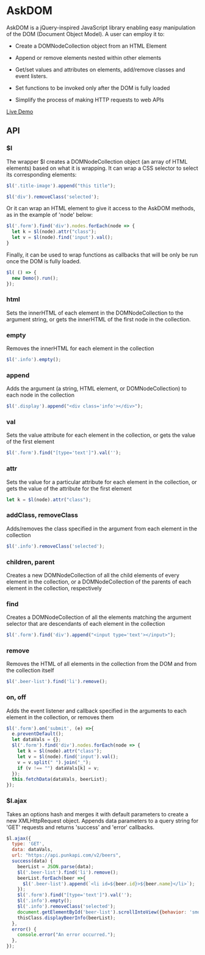 # AskDOM

AskDOM is a jQuery-inspired JavaScript library enabling easy manipulation of the DOM (Document Object Model). A user can employ it to:

* Create a DOMNodeCollection object from an HTML Element

* Append or remove elements nested within other elements

* Get/set values and attributes on elements, add/remove classes and event listers.

* Set functions to be invoked only after the DOM is fully loaded

* Simplify the process of making HTTP requests to web APIs

[Live Demo](http://aschneit.com/HopsToIt/)


## API

### $l

The wrapper $l creates a DOMNodeCollection object (an array of HTML elements) based on what it is wrapping. It can wrap a CSS selector to select its corresponding elements:

```JavaScript
$l('.title-image').append("this title");

$l('div').removeClass('selected');
```
Or it can wrap an HTML element to give it access to the AskDOM methods, as in the example of 'node' below:

```JavaScript
$l('.form').find('div').nodes.forEach(node => {
  let k = $l(node).attr("class");
  let v = $l(node).find('input').val();
}
```

Finally, it can be used to wrap functions as callbacks that will be only be run once the DOM is fully loaded.

```JavaScript
$l( () => {
  new Demo().run();
});
```

### html

Sets the innerHTML of each element in the DOMNodeCollection to the argument string, or gets the innerHTML of the first node in the collection.

### empty

Removes the innerHTML for each element in the collection

```JavaScript
$l('.info').empty();
```

### append

Adds the argument (a string, HTML element, or DOMNodeCollection) to each node in the collection

```JavaScript
$l('.display').append("<div class='info'></div>");
```

### val

Sets the value attribute for each element in the collection, or gets the value of the first element

```JavaScript
$l('.form').find("[type='text']").val('');
```

### attr

Sets the value for a particular attribute for each element in the collection, or gets the value of the attribute for the first element

```JavaScript
let k = $l(node).attr("class");
```

### addClass, removeClass

Adds/removes the class specified in the argument from each element in the collection

```JavaScript
$l('.info').removeClass('selected');
```

### children, parent

Creates a new DOMNodeCollection of all the child elements of every element in the collection, or a DOMNodeCollection of the parents of each element in the collection, respectively

### find

Creates a DOMNodeCollection of all the elements matching the argument selector that are descendants of each element in the collection

```JavaScript
$l('.form').find('div').append("<input type='text'></input>");
```

### remove

Removes the HTML of all elements in the collection from the DOM and from the collection itself

```JavaScript
$l('.beer-list').find('li').remove();
```

### on, off

Adds the event listener and callback specified in the arguments to each element in the collection, or removes them

```JavaScript
$l('.form').on('submit', (e) =>{
  e.preventDefault();
  let dataVals = {};
  $l('.form').find('div').nodes.forEach(node => {
    let k = $l(node).attr("class");
    let v = $l(node).find('input').val();
    v = v.split(" ").join("_");
    if (v !== "") dataVals[k] = v;
  });
  this.fetchData(dataVals, beerList);
});
```

### $l.ajax

Takes an options hash and merges it with default parameters to create a new XMLHttpRequest object. Appends data parameters to a query string for 'GET' requests and returns 'success' and 'error' callbacks.

```JavaScript
$l.ajax({
  type: 'GET',
  data: dataVals,
  url: "https://api.punkapi.com/v2/beers",
  success(data) {
    beerList = JSON.parse(data);
    $l('.beer-list').find('li').remove();
    beerList.forEach(beer =>{
      $l('.beer-list').append(`<li id=${beer.id}>${beer.name}</li>`);
    });
    $l('.form').find("[type='text']").val('');
    $l('.info').empty();
    $l('.info').removeClass('selected');
    document.getElementById('beer-list').scrollIntoView({behavior: 'smooth'});
    thisClass.displayBeerInfo(beerList);
  },
  error() {
    console.error("An error occurred.");
  },
});
```
